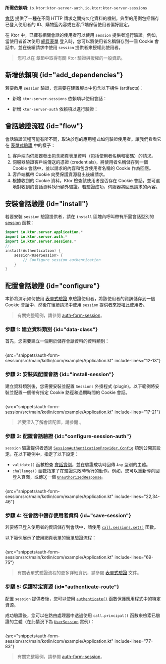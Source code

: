[//]: # (title: Ktor Server 中的會話驗證)

<show-structure for="chapter" depth="2"/>

<tldr>
<p>
<b>所需依賴項</b>: <code>io.ktor:ktor-server-auth</code>, <code>io.ktor:ktor-server-sessions</code>
</p>
<var name="example_name" value="auth-form-session"/>
<include from="lib.topic" element-id="download_example"/>
<include from="lib.topic" element-id="native_server_not_supported"/>
</tldr>

[會話](server-sessions.md) 提供了一種在不同 HTTP 請求之間持久化資料的機制。典型的用例包括儲存已登入使用者的 ID、購物籃內容或在客戶端保留使用者偏好設定。

在 Ktor 中，已擁有相關會話的使用者可以使用 `session` 提供者進行驗證。例如，當使用者首次使用 [網頁表單](server-form-based-auth.md) 登入時，您可以將使用者名稱儲存到一個 Cookie 會話中，並在後續請求中使用 `session` 提供者來授權此使用者。

> 您可以在 [](server-auth.md) 章節中取得有關 Ktor 驗證與授權的一般資訊。

## 新增依賴項 {id="add_dependencies"}
若要啟用 `session` 驗證，您需要在建置腳本中包含以下構件 (artifacts)：

* 新增 `ktor-server-sessions` 依賴項以使用會話：

  <var name="artifact_name" value="ktor-server-sessions"/>
  <include from="lib.topic" element-id="add_ktor_artifact"/>

* 新增 `ktor-server-auth` 依賴項以進行驗證：

  <var name="artifact_name" value="ktor-server-auth"/>
  <include from="lib.topic" element-id="add_ktor_artifact"/>

## 會話驗證流程 {id="flow"}

會話驗證流程可能有所不同，取決於您的應用程式如何驗證使用者。讓我們看看它在 [表單式驗證](server-form-based-auth.md) 中的樣子：

1. 客戶端向伺服器發出包含網頁表單資料（包括使用者名稱和密碼）的請求。
2. 伺服器驗證客戶端傳送的憑證 (credentials)，將使用者名稱儲存到一個 Cookie 會話中，並以請求的內容和包含使用者名稱的 Cookie 作為回應。
3. 客戶端攜帶 Cookie 向受保護資源發出後續請求。
4. 根據收到的 Cookie 資料，Ktor 檢查該使用者是否存在 Cookie 會話，並可選地對收到的會話資料執行額外驗證。若驗證成功，伺服器將回應請求的內容。

## 安裝會話驗證 {id="install"}
若要安裝 `session` 驗證提供者，請在 `install` 區塊內呼叫帶有所需會話型別的 [session](https://api.ktor.io/ktor-server/ktor-server-plugins/ktor-server-auth/io.ktor.server.auth/session.html) 函數：

```kotlin
import io.ktor.server.application.*
import io.ktor.server.auth.*
import io.ktor.server.sessions.*
//...
install(Authentication) {
    session<UserSession> {
        // Configure session authentication
    }
}
```

## 配置會話驗證 {id="configure"}

本節將演示如何使用 [表單式驗證](server-form-based-auth.md) 來驗證使用者，將該使用者的資訊儲存到一個 Cookie 會話中，然後在後續請求中使用 `session` 提供者來授權此使用者。

> 有關完整範例，請參閱
> [auth-form-session](https://github.com/ktorio/ktor-documentation/tree/%ktor_version%/codeSnippets/snippets/auth-form-session)。

### 步驟 1: 建立資料類別 {id="data-class"}

首先，您需要建立一個用於儲存會話資料的資料類別：

```kotlin
```
{src="snippets/auth-form-session/src/main/kotlin/com/example/Application.kt" include-lines="12-13"}

### 步驟 2: 安裝與配置會話 {id="install-session"}

建立資料類別後，您需要安裝並配置 `Sessions` 外掛程式 (plugin)。以下範例將安裝並配置一個帶有指定 Cookie 路徑和過期時間的 Cookie 會話。

```kotlin
```

{src="snippets/auth-form-session/src/main/kotlin/com/example/Application.kt" include-lines="17-21"}

> 若要深入了解會話配置，請參閱 [](server-sessions.md#configuration_overview)。

### 步驟 3: 配置會話驗證 {id="configure-session-auth"}

`session` 驗證提供者透過 [
`SessionAuthenticationProvider.Config`](https://api.ktor.io/ktor-server/ktor-server-plugins/ktor-server-auth/io.ktor.server.auth/-session-authentication-provider/-config/index.html)
類別公開其設定。在以下範例中，指定了以下設定：

* `validate()` 函數檢查 [會話實例](#data-class)，並在驗證成功時回傳 `Any` 型別的主體。
* `challenge()` 函數指定了在驗證失敗時執行的動作。例如，您可以重新導向回登入頁面，或傳送一個 [
  `UnauthorizedResponse`](https://api.ktor.io/ktor-server/ktor-server-plugins/ktor-server-auth/io.ktor.server.auth/-unauthorized-response/index.html)。

```kotlin
```
{src="snippets/auth-form-session/src/main/kotlin/com/example/Application.kt" include-lines="22,34-46"}

### 步驟 4: 在會話中儲存使用者資料 {id="save-session"}

若要將已登入使用者的資訊儲存到會話中，請使用 [
`call.sessions.set()`](server-sessions.md#use_sessions)
函數。

以下範例展示了使用網頁表單的簡單驗證流程：

```kotlin
```

{src="snippets/auth-form-session/src/main/kotlin/com/example/Application.kt" include-lines="69-75"}

> 有關表單式驗證流程的更多詳細資訊，請參閱
[表單式驗證](server-form-based-auth.md) 文件。

### 步驟 5: 保護特定資源 {id="authenticate-route"}

配置 `session` 提供者後，您可以使用
[`authenticate()`](server-auth.md#authenticate-route) 函數保護應用程式中的特定資源。

成功驗證後，您可以在路由處理器中透過使用 `call.principal()` 函數來檢索已驗證的主體（在此情況下為 [`UserSession`](#data-class) 實例）：

```kotlin
```

{src="snippets/auth-form-session/src/main/kotlin/com/example/Application.kt" include-lines="77-83"}

> 有關完整範例，請參閱
> [auth-form-session](https://github.com/ktorio/ktor-documentation/tree/%ktor_version%/codeSnippets/snippets/auth-form-session)。